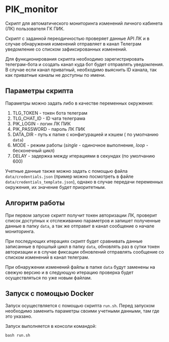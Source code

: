 # PIK_monitor

Скрипт для автоматического мониторинга изменений личного кабинета (ЛК)
пользователя ГК ПИК.

Скрипт с заданной переодичностью проверяет данные API ЛК и в случае
обнаружения изменений отправляет в канал Телеграм уведомление со списком
зафиксированных изменений.

Для функционирования скрипта необходимо зарегистрировать телеграм-бота
и создать канал куда бот будет отправлять уведомления. В случае если канал
приватный, необходимо выяснить ID канала, так как приватные каналы не доступны
по имени.

## Параметры скрипта

Параметры можно задать либо в качестве переменных окружения:
1. TLG_TOKEN - токен бота телеграм
2. TLG_CHAT_ID - ID чата телеграма
3. PIK_LOGIN - логин ЛК ПИК
4. PIK_PASSWORD - пароль ЛК ПИК
5. DATA_DIR - путь к папке с конфигурацией и кэшем ( по умолчанию `data`)
6. MODE - режим работы (*single* - одиночное выполнение, *loop* - бесконечный цикл)
7. DELAY - задержка между итерациями в секундах (по умолчанию 600)

Учетные данные также можно задать с помощью файла `data/credentials.json`
(пример можно посмотреть в файле `data/credentials_template.json`),
однако в случае передачи переменных окружения, их значение будет приоритетным.

## Алгоритм работы

При первом запуске скрипт получит токен авторизации ЛК, проверит список доступных к
отслеживанию параметров и запишет полученные данные в папку `data`, а так же отправит в канал
сообщение о начале мониторинга.

При последующих итерациях скрипт будет сравнивать данные записанные в
прошлый цикл в папку `data`, обновлять раз в сутки токен авторизации
и в случае фиксации обновлений отправлять сообщение со списком изменений
в канал телеграм.

При обнаружении изменений файлы в папке `data` будут заменены на свежую версию
и в следующую итерацию проверка будет осуществляться по уже новым файлам.

## Запуск с помощью Docker

Запуск осуществляется с помощью скрипта `run.sh`. Перед запуском
необходимо заменить параметры своими учетными данными, там где это указано.

Запуск выполняется в консоли командой:
```
bash run.sh
```
